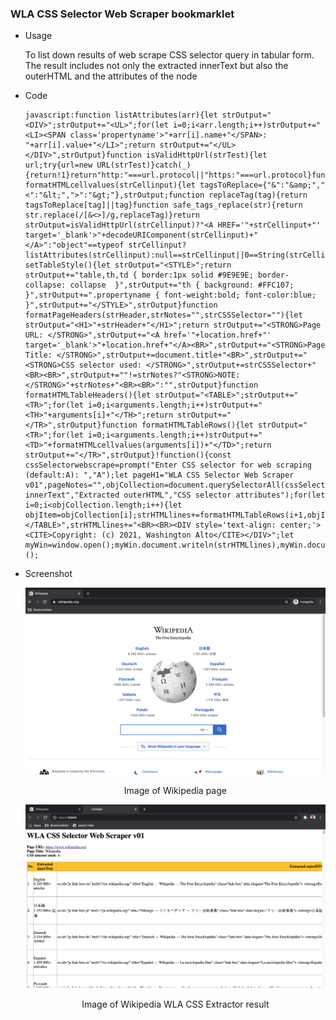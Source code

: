 ### WLA CSS Selector Web Scraper bookmarklet

  * Usage 

    To list down results of web scrape CSS selector query in tabular form. The result includes not only the extracted innerText but also the outerHTML and the attributes of the node 
    
  * Code  

    ```
    javascript:function listAttributes(arr){let strOutput="<DIV>";strOutput+="<UL>";for(let i=0;i<arr.length;i++)strOutput+="<LI><SPAN class='propertyname'>"+arr[i].name+"</SPAN>: "+arr[i].value+"</LI>";return strOutput+="</UL></DIV>",strOutput}function isValidHttpUrl(strTest){let url;try{url=new URL(strTest)}catch(_){return!1}return"http:"===url.protocol||"https:"===url.protocol}function formatHTMLcellvalues(strCellinput){let tagsToReplace={"&":"&amp;","<":"&lt;",">":"&gt;"},strOutput;function replaceTag(tag){return tagsToReplace[tag]||tag}function safe_tags_replace(str){return str.replace(/[&<>]/g,replaceTag)}return strOutput=isValidHttpUrl(strCellinput)?"<A HREF='"+strCellinput+"' target='_blank'>"+decodeURIComponent(strCellinput)+"</A>":"object"==typeof strCellinput?listAttributes(strCellinput):null==strCellinput||0==String(strCellinput).trim().length?"":safe_tags_replace(String(strCellinput).trim()),strOutput}function setTableStyle(){let strOutput="<STYLE>";return strOutput+="table,th,td { border:1px solid #9E9E9E; border-collapse: collapse  }",strOutput+="th { background: #FFC107; }",strOutput+=".propertyname { font-weight:bold; font-color:blue; }",strOutput+="</STYLE>",strOutput}function formatPageHeaders(strHeader,strNotes="",strCSSSelector=""){let strOutput="<H1>"+strHeader+"</H1>";return strOutput+="<STRONG>Page URL: </STRONG>",strOutput+="<A href='"+location.href+"' target='_blank'>"+location.href+"</A><BR>",strOutput+="<STRONG>Page Title: </STRONG>",strOutput+=document.title+"<BR>",strOutput+="<STRONG>CSS selector used: </STRONG>",strOutput+=strCSSSelector+"<BR><BR>",strOutput+=""!=strNotes?"<STRONG>NOTE: </STRONG>"+strNotes+"<BR><BR>":"",strOutput}function formatHTMLTableHeaders(){let strOutput="<TABLE>";strOutput+="<TR>";for(let i=0;i<arguments.length;i++)strOutput+="<TH>"+arguments[i]+"</TH>";return strOutput+="</TR>",strOutput}function formatHTMLTableRows(){let strOutput="<TR>";for(let i=0;i<arguments.length;i++)strOutput+="<TD>"+formatHTMLcellvalues(arguments[i])+"</TD>";return strOutput+="</TR>",strOutput}!function(){const cssSelectorwebscrape=prompt("Enter CSS selector for web scraping (default:A): ","A");let pageH1="WLA CSS Selector Web Scraper v01",pageNotes="",objCollection=document.querySelectorAll(cssSelectorwebscrape),pageHost=location.host,strHTMLlines="";strHTMLlines+=setTableStyle(),strHTMLlines+=formatPageHeaders(pageH1,"",cssSelectorwebscrape),strHTMLlines+=formatHTMLTableHeaders("No","Extracted innerText","Extracted outerHTML","CSS selector attributes");for(let i=0;i<objCollection.length;i++){let objItem=objCollection[i];strHTMLlines+=formatHTMLTableRows(i+1,objItem.innerText,objItem.outerHTML,objItem.attributes)}strHTMLlines+="</TABLE>",strHTMLlines+="<BR><BR><DIV style='text-align: center;'><CITE>Copyright: (c) 2021, Washington Alto</CITE></DIV>";let myWin=window.open();myWin.document.writeln(strHTMLlines),myWin.document.close()}();
    ```
  * Screenshot  

    ![image of Wikipedia page](screenshots/Wikipedia.png)
      
    <p align=center>Image of Wikipedia page</p>

    ![image of WLA CSS Extractor result](screenshots/WLACSSExtractor.png)

    <p align=center>Image of Wikipedia WLA CSS Extractor result</p>
